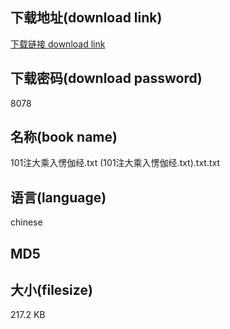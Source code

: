## 下载地址(download link)
[下载链接 download link](https://voluble-croquembouche-d321dc.netlify.app/?s=101%E6%B3%A8%E5%A4%A7%E4%B9%98%E5%85%A5%E6%84%A3%E4%BC%BD%E7%BB%8F.txt+%28101%E6%B3%A8%E5%A4%A7%E4%B9%98%E5%85%A5%E6%84%A3%E4%BC%BD%E7%BB%8F.txt%29.txt)

## 下载密码(download password)
8078

## 名称(book name)
101注大乘入愣伽经.txt (101注大乘入愣伽经.txt).txt.txt

## 语言(language)
chinese

## MD5


## 大小(filesize)
217.2 KB
